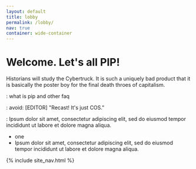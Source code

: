 ```yaml
---
layout: default
title: lobby
permalink: /lobby/
nav: true
container: wide-container
---
```


# Welcome. Let's all PIP!

Historians will study the Cybertruck. It is such a uniquely bad product that it is basically the poster boy for the final death throes of capitalism. 

\:  what is pip and other faq

\: avoid: [EDITOR] "Recast! It's just COS."

\: Ipsum dolor sit amet, consectetur adipiscing elit, sed do eiusmod tempor incididunt ut labore et dolore magna aliqua.

- one
- Ipsum dolor sit amet, consectetur adipiscing elit, sed do eiusmod tempor incididunt ut labore et dolore magna aliqua.

{% include site_nav.html %}



















